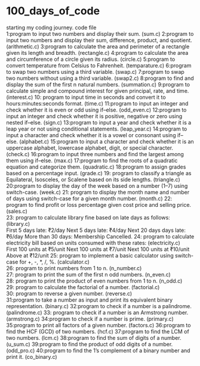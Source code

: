 # 100_days_of_code
starting my coding journey.                                                                                                       code file                            
1:program to input two numbers and display their sum.                                                                             (sum.c)
2:program to input two numbers and display their sum, difference, product, and quotient.                                          (arithmetic.c)
3:program to calculate the area and perimeter of a rectangle given its length and breadth.                                        (rectangle.c)
4:program to calculate the area and circumference of a circle given its radius.                                                   (circle.c)
5:program to convert temperature from Celsius to Fahrenheit.                                                                      (temparature.c)
6:program to swap two numbers using a third variable.                                                                             (swap.c)
7:program to swap two numbers without using a third variable.                                                                     (swap2.c)
8:program to find and display the sum of the first n natural numbers.                                                             (summation.c)
9:program to calculate simple and compound interest for given principal, rate, and time.                                          (interest.c)
10: program to input time in seconds and convert it to hours:minutes:seconds format.                                              (time.c)
11:program to input an integer and check whether it is even or odd using if–else.                                                 (odd_even.c)
12:program to input an integer and check whether it is positive, negative or zero using nested if–else.                           (sign.c)
13:program to input a year and check whether it is a leap year or not using conditional statements.                               (leap_year.c)
14:program to input a character and check whether it is a vowel or consonant using if–else.                                       (alphabet.c)
15:program to input a character and check whether it is an uppercase alphabet, lowercase alphabet, digit, or special character.   (check.c)
16:program to input three numbers and find the largest among them using if–else.                                                  (max.c)
17:program to find the roots of a quadratic equation and categorize them.                                                         (quadratic.c)
18:program to assign grades based on a percentage input.                                                                          (grade.c)
19: program to classify a triangle as Equilateral, Isosceles, or Scalene based on its side lengths.                               (triangle.c)
20:program to display the day of the week based on a number (1–7) using switch-case.                                              (week.c)
21: program to display the month name and number of days using switch-case for a given month number.                              (month.c)
22: program to find profit or loss percentage given cost price and selling price.                                                 (sales.c)       
23: program to calculate library fine based on late days as follows:                                                              (library.c)                                                    
             First 5 days late: ₹2/day
             Next 5 days late: ₹4/day
             Next 20 days days late: ₹6/day
             More than 30 days: Membership Cancelled.
24: program to calculate electricity bill based on units consumed with these rates:                                               (electricity.c)                                                            
             First 100 units at ₹5/unit
             Next 100 units at ₹7/unit
             Next 100 units at ₹10/unit
             Above at ₹12/unit
25: program to implement a basic calculator using switch-case for +, -, *, /, %.                                                  (calculator.c)         
26: program to print numbers from 1 to n.                                                                                         (n_number.c)    
27: program to print the sum of the first n odd numbers.                                                                          (n_even.c)      
28: program to print the product of even numbers from 1 to n.                                                                     (n_odd.c)        
29: program to calculate the factorial of a number.                                                                               (factorial.c)         
30: program to reverse a given number.                                                                                            (reverse.c)                    
31:program to take a number as input and print its equivalent binary representation.                                              (binary.c)
32:program to check if a number is a palindrome.                                                                                  (palindrome.c)
33: program to check if a number is an Armstrong number.                                                                          (armstrong.c)
34:program to check if a number is prime.                                                                                         (primary.c)
35:program to print all factors of a given number.                                                                                (factors.c)
36:program to find the HCF (GCD) of two numbers.                                                                                  (hcf.c)
37:program to find the LCM of two numbers.                                                                                        (lcm.c)
38:program to find the sum of digits of a number.                                                                                 (u_sum.c)
39:program to find the product of odd digits of a number.                                                                         (odd_pro.c)
40:program to find the 1’s complement of a binary number and print it.                                                            (co_binary.c)
